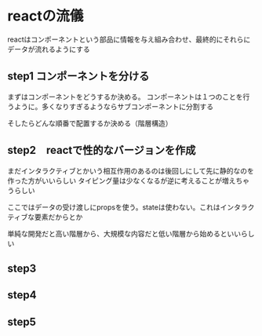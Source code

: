 # reactの流儀

reactはコンポーネントという部品に情報を与え組み合わせ、最終的にそれらにデータが流れるようにする

## step1 コンポーネントを分ける
まずはコンポーネントをどうするか決める。
コンポーネントは１つのことを行うように。多くなりすぎるようならサブコンポーネントに分割する

そしたらどんな順番で配置するか決める（階層構造）

## step2　reactで性的なバージョンを作成
まだインタラクティブとかいう相互作用のあるのは後回しにして先に静的なのを作った方がいいらしい
タイピング量は少なくなるが逆に考えることが増えちゃうらしい

ここではデータの受け渡しにpropsを使う。stateは使わない。これはインタラクティブな要素だからとか

単純な開発だと高い階層から、大規模な内容だと低い階層から始めるといいらしい



## step3
## step4
## step5
